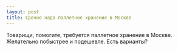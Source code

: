 ```yaml
---
layout: post 
title: Срочно надо паллетное хранение в Москве 
--- 
```

Товарищи, помогите, требуется паллетное хранение в Москве. Желательно побыстрее и подешевле. Есть варианты?